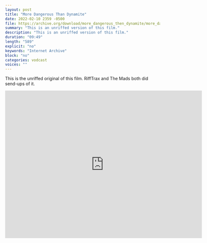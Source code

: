 ```yaml
---
layout: post
title: "More Dangerous Than Dynamite"
date: 2022-02-10 2359 -0500
file: https://archive.org/download/more_dangerous_then_dynamite/more_dangerous_then_dynamite.mp4
summary: "This is an unriffed version of this film."
description: "This is an unriffed version of this film."
duration: "09:49"
length: "589"
explicit: "no" 
keywords: "Internet Archive"
block: "no" 
categories: vodcast
voices: ""
---
```


This is the unriffed original of this film.  RiffTrax and The Mads both did send-ups of it.  

<iframe src="https://archive.org/embed/more_dangerous_then_dynamite" width="640" height="480" frameborder="0" webkitallowfullscreen="true" mozallowfullscreen="true" allowfullscreen></iframe>  


